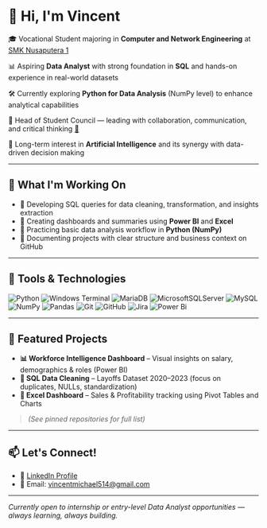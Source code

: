 # 👋 Hi, I'm Vincent

🎓 Vocational Student majoring in **Computer and Network Engineering** at [SMK Nusaputera 1](https://www.smknusaputera1.sch.id/)  

📊 Aspiring **Data Analyst** with strong foundation in **SQL** and hands-on experience in real-world datasets  

🛠 Currently exploring **Python for Data Analysis** (NumPy level) to enhance analytical capabilities  

🤝 Head of Student Council — leading with collaboration, communication, and critical thinking [📱](https://www.instagram.com/osis.skanusa1?igsh=MW02OHJrcjRsMTM5Zg==)

🔭 Long-term interest in **Artificial Intelligence** and its synergy with data-driven decision making  

---

## 🚀 What I'm Working On
- 🔹 Developing SQL queries for data cleaning, transformation, and insights extraction  
- 🔹 Creating dashboards and summaries using **Power BI** and **Excel**  
- 🔹 Practicing basic data analysis workflow in **Python (NumPy)**  
- 🔹 Documenting projects with clear structure and business context on GitHub  

---

## 🧰 Tools & Technologies
![Python](https://img.shields.io/badge/python-3670A0?style=for-the-badge&logo=python&logoColor=ffdd54) ![Windows Terminal](https://img.shields.io/badge/Windows%20Terminal-%234D4D4D.svg?style=for-the-badge&logo=windows-terminal&logoColor=white) ![MariaDB](https://img.shields.io/badge/MariaDB-003545?style=for-the-badge&logo=mariadb&logoColor=white) ![MicrosoftSQLServer](https://img.shields.io/badge/Microsoft%20SQL%20Server-CC2927?style=for-the-badge&logo=microsoft%20sql%20server&logoColor=white) ![MySQL](https://img.shields.io/badge/mysql-4479A1.svg?style=for-the-badge&logo=mysql&logoColor=white) ![NumPy](https://img.shields.io/badge/numpy-%23013243.svg?style=for-the-badge&logo=numpy&logoColor=white) ![Pandas](https://img.shields.io/badge/pandas-%23150458.svg?style=for-the-badge&logo=pandas&logoColor=white) ![Git](https://img.shields.io/badge/git-%23F05033.svg?style=for-the-badge&logo=git&logoColor=white) ![GitHub](https://img.shields.io/badge/github-%23121011.svg?style=for-the-badge&logo=github&logoColor=white) ![Jira](https://img.shields.io/badge/jira-%230A0FFF.svg?style=for-the-badge&logo=jira&logoColor=white) ![Power Bi](https://img.shields.io/badge/power_bi-F2C811?style=for-the-badge&logo=powerbi&logoColor=black)

---

## 📁 Featured Projects
- **📊 Workforce Intelligence Dashboard** – Visual insights on salary, demographics & roles (Power BI)  
- **🧹 SQL Data Cleaning** – Layoffs Dataset 2020–2023 (focus on duplicates, NULLs, standardization)  
- **📌 Excel Dashboard** – Sales & Profitability tracking using Pivot Tables and Charts  
> *(See pinned repositories for full list)*

---

## 📫 Let's Connect!
- 💼 [LinkedIn Profile](https://www.linkedin.com/in/michaelvincentsebastian/)
- 📧 Email: vincentmichael514@gmail.com

---

_Currently open to internship or entry-level Data Analyst opportunities — always learning, always building._

